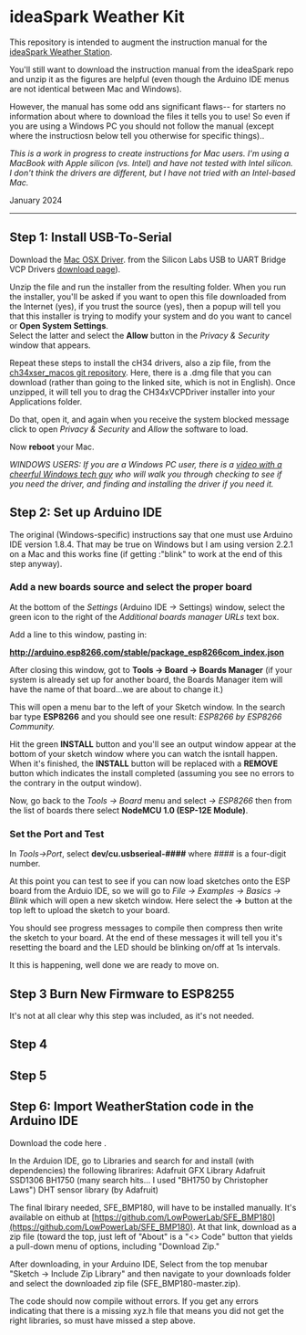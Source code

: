 # ideaSpark Weather Kit

This repository is intended to augment the instruction manual for
the [ideaSpark Weather Station](https://gitlab.com/GJKJ/WSK).

You'll still want to download the instruction manual from the ideaSpark repo
and unzip it as the figures are helpful (even though the Arduino IDE menus
are not identical between Mac and Windows). 

However, the manual has some odd ans significant flaws-- for starters no
information about where to download the files it tells you to use! So even
if you are using a Windows PC you should not follow the manual
(except where the instructiosn below tell 
you otherwise for specific things)..

*This is a work in progress to create instructions for Mac users. I'm
using a MacBook with Apple silicon (vs. Intel) and have not tested
with Intel silicon. I don't think the drivers are different, but I
have not tried with an Intel-based Mac.*

January 2024

--------------------

## Step 1: Install USB-To-Serial


Download the
[Mac OSX Driver](https://www.silabs.com/documents/public/software/Mac_OSX_VCP_Driver.zip).
from the Silicon Labs USB to UART Bridge VCP Drivers 
[download page](https://www.silabs.com/developers/usb-to-uart-bridge-vcp-drivers?tab=downloads)).

Unzip the file and run the installer from the resulting folder. When you 
run the installer, you'll be asked if you want to open this file downloaded
from the Internet (yes), if you trust the source (yes), then
a popup will tell you that this installer is trying to modify
your system and do you want to cancel or **Open System Settings**.  
Select the latter and select the **Allow** button in the
*Privacy & Security* window that appears.

Repeat these steps to install the cH34 drivers, also a zip
file, from the
[ch34xser_macos git repository](https://github.com/WCHSoftGroup/ch34xser_macos).
 Here, there is a .dmg file that you can download (rather than going to the
linked site, which is not in English). Once unzipped, it will tell you
to drag the CH34xVCPDriver installer into your Applications folder.

Do that, open it,  and again when you receive the system blocked message
click to open *Privacy & Security* and *Allow* the software to load.

Now **reboot** your Mac. 

*WINDOWS USERS: If you are a Windows PC user, there is a 
[video with a cheerful Windows tech guy](https://www.youtube.com/watch?v=4tKOnaz192E) 
who will walk you through checking to see if you need the driver, and finding and
installing the driver if you need it.*

## Step 2: Set up Arduino IDE

The original (Windows-specific) instructions say that one must use
Arduino IDE version 1.8.4.  That may be true on Windows but I am using
version 2.2.1 on a Mac and this works fine (if getting :"blink" to work
at the end of this step anyway).

### Add a new boards source and select the proper board

At the bottom of the *Settings* (Arduino IDE -> Settings) window,
select the green icon to the right of the
*Additional boards manager URLs* text box.

Add a line to this window, pasting in:

**http://arduino.esp8266.com/stable/package_esp8266com_index.json**

After closing this window, got to **Tools -> Board -> Boards Manager**
(if your system is already set up for another board, the Boards Manager
item will have the name of that board...we are about to change it.)

This will open a menu bar to the left of your Sketch window.
In the search bar type **ESP8266** and you should see one result:
*ESP8266 by ESP8266 Community.*

Hit the green **INSTALL** button and you'll see an output window appear
at the bottom of your sketch window where you can watch the isntall
happen.  When it's finished, the **INSTALL** button will be replaced with
a **REMOVE** button which indicates the install completed (assuming you see
no errors to the contrary in the output window).

Now, go back to the 
*Tools -> Board* menu and select *-> ESP8266* then 
from the list of boards there select **NodeMCU 1.0 (ESP-12E Module)**.

### Set the Port and Test

In *Tools->Port*, select **dev/cu.usbserieal-####** where *####* is a
four-digit number.

At this point you can test to see if you can now load sketches onto
the ESP board from the Arduio IDE, so we will go to 
*File -> Examples -> Basics -> Blink* which will open a new sketch
window.  Here select the **->** button at the top left to upload
the sketch to your board.

You should see progress messages to compile then compress then write
the sketch to your board.  At the end of these messages it will 
tell you it's resetting the board and the LED should be blinking on/off
at 1s intervals.

It this is happening, well done we are ready to move on.

## Step 3 Burn New Firmware to ESP8255

It's not at all clear why this step was included, as it's not needed.


## Step 4

## Step 5

## Step 6: Import WeatherStation code in the Arduino IDE

Download the code here <tbd>.

In the Arduion IDE, go to Libraries and search for and install (with dependencies) the following
librarires:
Adafruit GFX Library
Adafruit SSD1306
BH1750 (many search hits... I used "BH1750 by Christopher Laws")
DHT sensor library (by Adafruit)

The final lbirary needed, SFE_BMP180, will have to be installed manually.  It's available 
on eithub at [https://github.com/LowPowerLab/SFE_BMP180](https://github.com/LowPowerLab/SFE_BMP180).
At that link, download as a zip file (toward the top, just left of "About" is a "<> Code" button
that yields a pull-down menu of options, including "Download Zip."

After downloading, in your Arduino IDE, Select from the top menubar "Sketch -> Include Zip Library"
and then navigate to your downloads folder and select the downloaded zip file (SFE_BMP180-master.zip).

The code should now compile without errors.  If you get any errors indicating that there is a
missing xyz.h file that means you did not get the right libraries, so must have missed a step above.


